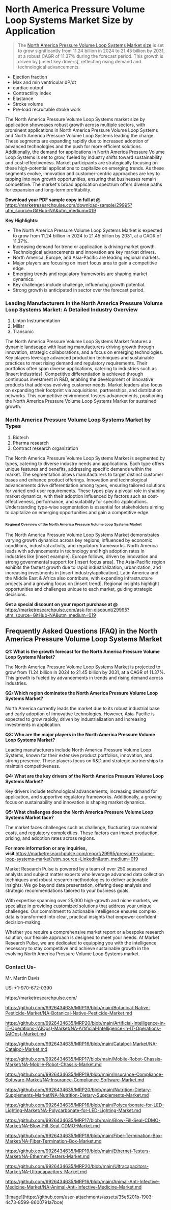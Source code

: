 <h1>North America Pressure Volume Loop Systems Market&nbsp;Size by Application</h1><blockquote><p>The <a href="https://marketresearchpulse.com/download-sample/29995?utm_source=GitHub-NA&amp;utm_medium=019">North America Pressure Volume Loop Systems Market size</a> is set to grow significantly from 11.24 billion in 2024 to 21.45 billion by 2031, at a robust CAGR of 11.37% during the forecast period. This growth is driven by [insert key drivers], reflecting rising demand and technological advancements.</p></blockquote><ul><li>Ejection fraction <li> Max and min ventricular dP/dt <li> cardiac output <li> Contractility index <li> Elastance <li> Stroke volume <li> Pre-load recruitable stroke work</li></ul><p>The North America Pressure Volume Loop Systems market size by application showcases robust growth across multiple sectors, with prominent applications in North America Pressure Volume Loop Systems and North America Pressure Volume Loop Systems leading the charge. These segments are expanding rapidly due to increased adoption of advanced technologies and the push for more efficient solutions. Additionally, the demand for applications in North America Pressure Volume Loop Systems is set to grow, fueled by industry shifts toward sustainability and cost-effectiveness. Market participants are strategically focusing on these high-potential applications to capitalize on emerging trends. As these segments evolve, innovation and customer-centric approaches are key to tapping into new growth opportunities, ensuring that businesses remain competitive. The market's broad application spectrum offers diverse paths for expansion and long-term profitability.</p><p><strong>Download your PDF sample copy in full at @ </strong><a href="https://marketresearchpulse.com/download-sample/29995?utm_source=GitHub-NA&amp;utm_medium=019">https://marketresearchpulse.com/download-sample/29995?utm_source=GitHub-NA&amp;utm_medium=019</a></p><p><strong>Key Highlights: </strong></p><ul><li>The North America Pressure Volume Loop Systems Market is expected to grow from 11.24 billion in 2024 to 21.45 billion by 2031, at a CAGR of 11.37%.</li><li>Increasing demand for trend or application is driving market growth.</li><li>Technological advancements and innovation are key market drivers.</li><li>North America, Europe, and Asia-Pacific are leading regional markets.</li><li>Major players are focusing on insert focus area to gain a competitive edge.</li><li>Emerging trends and regulatory frameworks are shaping market dynamics.</li><li>Key challenges include challenge, influencing growth potential.</li><li>Strong growth is anticipated in sector over the forecast period.</li></ul><h3>Leading Manufacturers in the North America Pressure Volume Loop Systems Market: A Detailed Industry Overview</h3><ol><li>Linton Instrumentation</li><li>Millar</li><li>Transonic</li></ol><div class="flex max-w-full flex-col flex-grow"><div class="min-h-8 text-message flex w-full flex-col items-end gap-2 whitespace-normal break-words [.text-message+&amp;]:mt-5" dir="auto" data-message-author-role="assistant" data-message-id="fd8432e4-4910-450d-b182-61b7bfb0a01f" data-message-model-slug="gpt-4o"><div class="flex w-full flex-col gap-1 empty:hidden first:pt-[3px]"><div class="markdown prose w-full break-words dark:prose-invert light"><p>The North America Pressure Volume Loop Systems Market features a dynamic landscape with leading manufacturers driving growth through innovation, strategic collaborations, and a focus on emerging technologies. Key players leverage advanced production techniques and sustainable practices to meet rising demand and regulatory requirements. Their portfolios often span diverse applications, catering to industries such as [insert industries]. Competitive differentiation is achieved through continuous investment in R&amp;D, enabling the development of innovative products that address evolving customer needs. Market leaders also focus on expanding their footprint via acquisitions, partnerships, and distribution networks. This competitive environment fosters advancements, positioning the North America Pressure Volume Loop Systems Market for sustained growth.</p></div></div></div></div><h3>North America Pressure Volume Loop Systems Market by Types</h3><ol><li>Biotech <li> Pharma research <li> Contract research organization</li></ol><div class="flex max-w-full flex-col flex-grow"><div class="min-h-8 text-message flex w-full flex-col items-end gap-2 whitespace-normal break-words [.text-message+&amp;]:mt-5" dir="auto" data-message-author-role="assistant" data-message-id="084470be-0bb7-4664-bddf-5156b4f41249" data-message-model-slug="gpt-4o-mini"><div class="flex w-full flex-col gap-1 empty:hidden first:pt-[3px]"><div class="markdown prose w-full break-words dark:prose-invert light"><p>The North America Pressure Volume Loop Systems Market is segmented by types, catering to diverse industry needs and applications. Each type offers unique features and benefits, addressing specific demands within the market. The segmentation allows manufacturers to target distinct customer bases and enhance product offerings. Innovation and technological advancements drive differentiation among types, ensuring tailored solutions for varied end-user requirements. These types play a pivotal role in shaping market dynamics, with their adoption influenced by factors such as cost-effectiveness, performance, and suitability for specific applications. Understanding type-wise segmentation is essential for stakeholders aiming to capitalize on emerging opportunities and gain a competitive edge.</p></div></div></div></div><h3><span style="font-size: 11px;">Regional Overview of the North America Pressure Volume Loop Systems Market</span></h3><div class="flex max-w-full flex-col flex-grow"><div class="min-h-8 text-message flex w-full flex-col items-end gap-2 whitespace-normal break-words [.text-message+&amp;]:mt-5" dir="auto" data-message-author-role="assistant" data-message-id="e9038762-ce64-4e30-91c9-9bd413514231" data-message-model-slug="gpt-4o-mini"><div class="flex w-full flex-col gap-1 empty:hidden first:pt-[3px]"><div class="markdown prose w-full break-words dark:prose-invert light"><p>The North America Pressure Volume Loop Systems Market demonstrates varying growth dynamics across key regions, influenced by economic conditions, industrial activity, and regulatory frameworks. North America leads with advancements in technology and high adoption rates in industries like [insert example]. Europe follows, driven by innovation and strong governmental support for [insert focus area]. The Asia-Pacific region exhibits the fastest growth due to rapid industrialization, urbanization, and increasing investments in [insert industry/application]. Latin America and the Middle East &amp; Africa also contribute, with expanding infrastructure projects and a growing focus on [insert trend]. Regional insights highlight opportunities and challenges unique to each market, guiding strategic decisions.</p></div></div></div></div><p><strong>Get a special discount on your report purchase at @ </strong><a href="https://marketresearchpulse.com/ask-for-discount/29995?utm_source=GitHub-NA&amp;utm_medium=019">https://marketresearchpulse.com/ask-for-discount/29995?utm_source=GitHub-NA&amp;utm_medium=019</a></p><h2>Frequently Asked Questions (FAQ) in the North America Pressure Volume Loop Systems Market</h2><p><strong>Q1: What is the growth forecast for the North America Pressure Volume Loop Systems Market?</strong></p><p>The North America Pressure Volume Loop Systems Market is projected to grow from 11.24 billion in 2024 to 21.45 billion by 2031, at a CAGR of 11.37%. This growth is fueled by advancements in trends and rising demand across industries.</p><p><strong>Q2: Which region dominates the North America Pressure Volume Loop Systems Market?</strong></p><p>North America currently leads the market due to its robust industrial base and early adoption of innovative technologies. However, Asia-Pacific is expected to grow rapidly, driven by industrialization and increasing investments in application.</p><p><strong>Q3: Who are the major players in the North America Pressure Volume Loop Systems Market?</strong></p><p>Leading manufacturers include North America Pressure Volume Loop Systems, known for their extensive product portfolios, innovation, and strong presence. These players focus on R&amp;D and strategic partnerships to maintain competitiveness.</p><p><strong>Q4: What are the key drivers of the North America Pressure Volume Loop Systems Market?</strong></p><p>Key drivers include technological advancements, increasing demand for application, and supportive regulatory frameworks. Additionally, a growing focus on sustainability and innovation is shaping market dynamics.</p><p><strong>Q5: What challenges does the North America Pressure Volume Loop Systems Market face?</strong></p><p>The market faces challenges such as challenge, fluctuating raw material costs, and regulatory complexities. These factors can impact production, pricing, and adoption rates across regions.</p><p><strong>For more information or any inquiries, visit&nbsp;</strong><a href="https://marketresearchpulse.com/report/29995/pressure-volume-loop-systems-market?utm_source=Linkedin&utm_medium=019">https://marketresearchpulse.com/report/29995/pressure-volume-loop-systems-market?utm_source=Linkedin&utm_medium=019</a></p><p>Market Research Pulse is powered by a team of over 250 seasoned analysts and subject matter experts who leverage advanced data collection techniques and robust research methodologies to deliver actionable insights. We go beyond data presentation, offering deep analysis and strategic recommendations tailored to your business goals.</p><p>With expertise spanning over 25,000 high-growth and niche markets, we specialize in providing customized solutions that address your unique challenges. Our commitment to actionable intelligence ensures complex data is transformed into clear, practical insights that empower confident decision-making.</p><p>Whether you require a comprehensive market report or a bespoke research solution, our flexible approach is designed to meet your needs. At Market Research Pulse, we are dedicated to equipping you with the intelligence necessary to stay competitive and achieve sustainable growth in the evolving North America Pressure Volume Loop Systems market.</p><h3><strong>Contact Us-</strong></h3><p>Mr. Martin Davis</p><p>US: +1-970-672-0390</p><p>https://marketresearchpulse.com/</p><p><a href="https://github.com/9926434635/MRP19/blob/main/Botanical-Native-Pesticide-Market/NA-Botanical-Native-Pesticide-Market.md">https://github.com/9926434635/MRP19/blob/main/Botanical-Native-Pesticide-Market/NA-Botanical-Native-Pesticide-Market.md</a></p><p><a href="https://github.com/9926434635/MRP20/blob/main/Artificial-Intelligence-in-IT-Operations-(AIOps)-Market/NA-Artificial-Intelligence-in-IT-Operations-(AIOps)-Market.md">https://github.com/9926434635/MRP20/blob/main/Artificial-Intelligence-in-IT-Operations-(AIOps)-Market/NA-Artificial-Intelligence-in-IT-Operations-(AIOps)-Market.md</a></p><p><a href="https://github.com/9926434635/MRP16/blob/main/Catalpol-Market/NA-Catalpol-Market.md">https://github.com/9926434635/MRP16/blob/main/Catalpol-Market/NA-Catalpol-Market.md</a></p><p><a href="https://github.com/9926434635/MRP17/blob/main/Mobile-Robot-Chassis-Market/NA-Mobile-Robot-Chassis-Market.md">https://github.com/9926434635/MRP17/blob/main/Mobile-Robot-Chassis-Market/NA-Mobile-Robot-Chassis-Market.md</a></p><p><a href="https://github.com/9926434635/MRP19/blob/main/Insurance-Compliance-Software-Market/NA-Insurance-Compliance-Software-Market.md">https://github.com/9926434635/MRP19/blob/main/Insurance-Compliance-Software-Market/NA-Insurance-Compliance-Software-Market.md</a></p><p><a href="https://github.com/9926434635/MRP20/blob/main/Nutrition-Dietary-Supplements-Market/NA-Nutrition-Dietary-Supplements-Market.md">https://github.com/9926434635/MRP20/blob/main/Nutrition-Dietary-Supplements-Market/NA-Nutrition-Dietary-Supplements-Market.md</a></p><p><a href="https://github.com/9926434635/MRP16/blob/main/Polycarbonate-for-LED-Lighting-Market/NA-Polycarbonate-for-LED-Lighting-Market.md">https://github.com/9926434635/MRP16/blob/main/Polycarbonate-for-LED-Lighting-Market/NA-Polycarbonate-for-LED-Lighting-Market.md</a></p><p><a href="https://github.com/9926434635/MRP17/blob/main/Blow-Fill-Seal-CDMO-Market/NA-Blow-Fill-Seal-CDMO-Market.md">https://github.com/9926434635/MRP17/blob/main/Blow-Fill-Seal-CDMO-Market/NA-Blow-Fill-Seal-CDMO-Market.md</a></p><p><a href="https://github.com/9926434635/MRP18/blob/main/Fiber-Termination-Box-Market/NA-Fiber-Termination-Box-Market.md">https://github.com/9926434635/MRP18/blob/main/Fiber-Termination-Box-Market/NA-Fiber-Termination-Box-Market.md</a></p><p><a href="https://github.com/9926434635/MRP19/blob/main/Ethernet-Testers-Market/NA-Ethernet-Testers-Market.md">https://github.com/9926434635/MRP19/blob/main/Ethernet-Testers-Market/NA-Ethernet-Testers-Market.md</a></p><p><a href="https://github.com/9926434635/MRP20/blob/main/Ultracapacitors-Market/NA-Ultracapacitors-Market.md">https://github.com/9926434635/MRP20/blob/main/Ultracapacitors-Market/NA-Ultracapacitors-Market.md</a></p><p><a href="https://github.com/9926434635/MRP16/blob/main/Animal-Anti-Infective-Medicine-Market/NA-Animal-Anti-Infective-Medicine-Market.md">https://github.com/9926434635/MRP16/blob/main/Animal-Anti-Infective-Medicine-Market/NA-Animal-Anti-Infective-Medicine-Market.md</a></p>
![image](https://github.com/user-attachments/assets/35e5201b-1903-4c73-8599-8600791a7bce)
